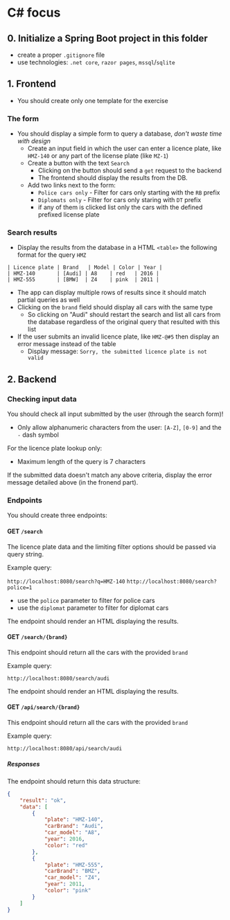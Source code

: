 
# C# focus

## 0. Initialize a Spring Boot project in this folder
 - create a proper `.gitignore` file
 - use technologies: `.net core`, `razor pages`, `mssql`/`sqlite`

## 1. Frontend
- You should create only one template for the exercise

### The form
 - You should display a simple form to query a database, _don't waste time with design_
    - Create an input field in which the user can enter a licence plate, like `HMZ-140` or any part of the license plate (like `MZ-1`)
    - Create a button with the text `Search`
        - Clicking on the button should send a `get` request to the backend
        - The frontend should display the results from the DB.
    - Add two links next to the form:
        - `Police cars only` - Filter for cars only starting with the `RB` prefix
        - `Diplomats only` - Filter for cars only staring with `DT` prefix
        - if any of them is clicked list only the cars with the defined prefixed license plate

### Search results
 - Display the results from the database in a HTML `<table>` the following format for the query `HMZ`

```
| Licence plate | Brand   | Model | Color | Year |
| HMZ-140       | [Audi] | A8    | red   | 2016 |
| HMZ-555       | [BMW]  | Z4    | pink  | 2011 |
```

 - The app can display multiple rows of results since it should match partial queries as well
 - Clicking on the `brand` field should display all cars with the same type
    - So clicking on "Audi" should restart the search and list all cars from the database regardless of the original query that resulted with this list
 - If the user submits an invalid licence plate, like `HMZ-@#5` then display an error message instead of the table
    - Display message: `Sorry, the submitted licence plate is not valid`

## 2. Backend

### Checking input data

You should check all input submitted by the user (through the search form)! 
 - Only allow alphanumeric characters from the user: `[A-Z]`, `[0-9]` and the `-` dash symbol

For the licence plate lookup only:
 - Maximum length of the query is 7 characters

If the submitted data doesn't match any above criteria, display the error message detailed above (in the fronend part).

### Endpoints

You should create three endpoints:

#### GET `/search`

The licence plate data and the limiting filter options should be passed via query string.

Example query:

`http://localhost:8080/search?q=HMZ-140`
`http://localhost:8080/search?police=1`

 - use the `police` parameter to filter for police cars
 - use the `diplomat` parameter to filter for diplomat cars

The endpoint should render an HTML displaying the results.

#### GET `/search/{brand}`

This endpoint should return all the cars with the provided `brand`

Example query:

`http://localhost:8080/search/audi`

The endpoint should render an HTML displaying the results.

#### GET `/api/search/{brand}`

This endpoint should return all the cars with the provided `brand`

Example query:

`http://localhost:8080/api/search/audi`

##### Responses

The endpoint should return this data structure:

```json
{
    "result": "ok",
    "data": [
        {
            "plate": "HMZ-140",
            "carBrand": "Audi",
            "car_model": "A8",
            "year": 2016,
            "color": "red"
        },
        {
            "plate": "HMZ-555",
            "carBrand": "BMZ",
            "car_model": "Z4",
            "year": 2011,
            "color": "pink"
        }
    ]
}
```
